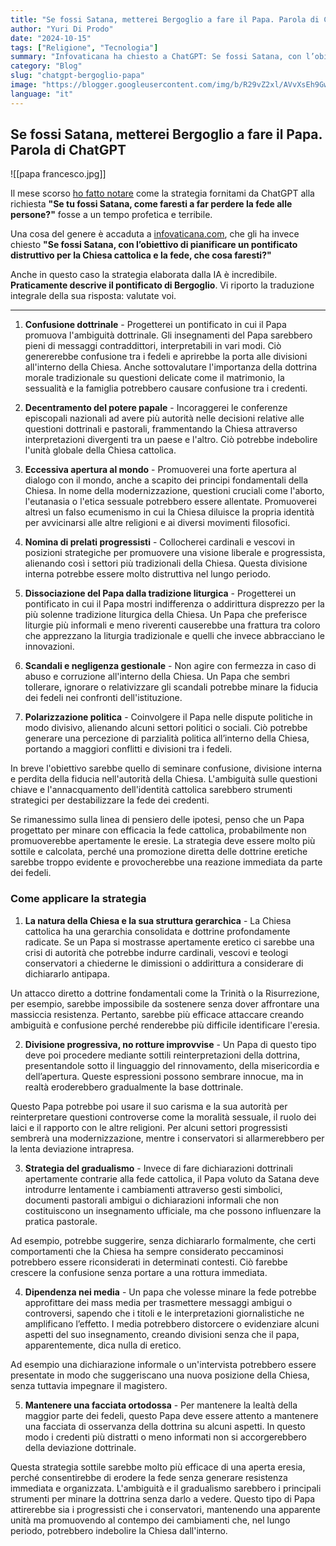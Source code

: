 ```yaml
---
title: "Se fossi Satana, metterei Bergoglio a fare il Papa. Parola di ChatGPT"
author: "Yuri Di Prodo"
date: "2024-10-15"
tags: ["Religione", "Tecnologia"]
summary: "Infovaticana ha chiesto a ChatGPT: Se fossi Satana, con l’obiettivo di pianificare un pontificato distruttivo per la Chiesa cattolica e la fede, che cosa faresti?"
category: "Blog"
slug: "chatgpt-bergoglio-papa"
image: "https://blogger.googleusercontent.com/img/b/R29vZ2xl/AVvXsEh9GwGtFIGV3BmiwpRtKROYWnZbIooxhZ8lxxtgkVpXyofXNT33bZPFjgFiDqv1jcQwH0ZdhmwNYt2aVCWh10DP1GCqA_XBfKFhM1CxJnNVvHZr9e9dz4lKbl7GIil7z6pODCDi3ivgJcdbqJO8cFj87Ul0u1vsEvO7TfozL_pyxifv5Od1kc1584w5xA/s2400/papa%20francesco.jpg"
language: "it"
---
```


## Se fossi Satana, metterei Bergoglio a fare il Papa. Parola di ChatGPT

![[papa francesco.jpg]]

Il mese scorso [ho fatto notare](https://yuridiprodo.blogspot.com/2024/09/chatgpt-satana.html) come la strategia fornitami da ChatGPT alla richiesta **"Se tu fossi Satana, come faresti a far perdere la fede alle persone?"** fosse a un tempo profetica e terribile.

Una cosa del genere è accaduta a [infovaticana.com](https://infovaticana.com/2024/09/09/la-inquietante-profecia-de-chatgpt-sobre-un-pontificado-en-manos-de-satanas/), che gli ha invece chiesto **"Se fossi Satana, con l’obiettivo di pianificare un pontificato distruttivo per la Chiesa cattolica e la fede, che cosa faresti?"**

Anche in questo caso la strategia elaborata dalla IA è incredibile. **Praticamente descrive il pontificato di Bergoglio**. Vi riporto la traduzione integrale della sua risposta: valutate voi.

---

1. **Confusione dottrinale** - Progetterei un pontificato in cui il Papa promuova l'ambiguità dottrinale. Gli insegnamenti del Papa sarebbero pieni di messaggi contraddittori, interpretabili in vari modi. Ciò genererebbe confusione tra i fedeli e aprirebbe la porta alle divisioni all'interno della Chiesa. Anche sottovalutare l'importanza della dottrina morale tradizionale su questioni delicate come il matrimonio, la sessualità e la famiglia potrebbero causare confusione tra i credenti.

2. **Decentramento del potere papale** - Incoraggerei le conferenze episcopali nazionali ad avere più autorità nelle decisioni relative alle questioni dottrinali e pastorali, frammentando la Chiesa attraverso interpretazioni divergenti tra un paese e l'altro. Ciò potrebbe indebolire l'unità globale della Chiesa cattolica.

3. **Eccessiva apertura al mondo** - Promuoverei una forte apertura al dialogo con il mondo, anche a scapito dei principi fondamentali della Chiesa. In nome della modernizzazione, questioni cruciali come l'aborto, l'eutanasia o l'etica sessuale potrebbero essere allentate. Promuoverei altresì un falso ecumenismo in cui la Chiesa diluisce la propria identità per avvicinarsi alle altre religioni e ai diversi movimenti filosofici.

4. **Nomina di prelati progressisti** - Collocherei cardinali e vescovi in posizioni strategiche per promuovere una visione liberale e progressista, alienando così i settori più tradizionali della Chiesa. Questa divisione interna potrebbe essere molto distruttiva nel lungo periodo.

5. **Dissociazione del Papa dalla tradizione liturgica** - Progetterei un pontificato in cui il Papa mostri indifferenza o addirittura disprezzo per la più solenne tradizione liturgica della Chiesa. Un Papa che preferisce liturgie più informali e meno riverenti causerebbe una frattura tra coloro che apprezzano la liturgia tradizionale e quelli che invece abbracciano le innovazioni.

6. **Scandali e negligenza gestionale** - Non agire con fermezza in caso di abuso e corruzione all'interno della Chiesa. Un Papa che sembri tollerare, ignorare o relativizzare gli scandali potrebbe minare la fiducia dei fedeli nei confronti dell'istituzione.

7. **Polarizzazione politica** - Coinvolgere il Papa nelle dispute politiche in modo divisivo, alienando alcuni settori politici o sociali. Ciò potrebbe generare una percezione di parzialità politica all’interno della Chiesa, portando a maggiori conflitti e divisioni tra i fedeli.

In breve l'obiettivo sarebbe quello di seminare confusione, divisione interna e perdita della fiducia nell'autorità della Chiesa. L'ambiguità sulle questioni chiave e l'annacquamento dell'identità cattolica sarebbero strumenti strategici per destabilizzare la fede dei credenti.

Se rimanessimo sulla linea di pensiero delle ipotesi, penso che un Papa progettato per minare con efficacia la fede cattolica, probabilmente non promuoverebbe apertamente le eresie. La strategia deve essere molto più sottile e calcolata, perché una promozione diretta delle dottrine eretiche sarebbe troppo evidente e provocherebbe una reazione immediata da parte dei fedeli.

### Come applicare la strategia

1. **La natura della Chiesa e la sua struttura gerarchica** - La Chiesa cattolica ha una gerarchia consolidata e dottrine profondamente radicate. Se un Papa si mostrasse apertamente eretico ci sarebbe una crisi di autorità che potrebbe indurre cardinali, vescovi e teologi conservatori a chiederne le dimissioni o addirittura a considerare di dichiararlo antipapa.

Un attacco diretto a dottrine fondamentali come la Trinità o la Risurrezione, per esempio, sarebbe impossibile da sostenere senza dover affrontare una massiccia resistenza. Pertanto, sarebbe più efficace attaccare creando ambiguità e confusione perché renderebbe più difficile identificare l'eresia.

2. **Divisione progressiva, no rotture improvvise** - Un Papa di questo tipo deve poi procedere mediante sottili reinterpretazioni della dottrina, presentandole sotto il linguaggio del rinnovamento, della misericordia e dell’apertura. Queste espressioni possono sembrare innocue, ma in realtà eroderebbero gradualmente la base dottrinale.

Questo Papa potrebbe poi usare il suo carisma e la sua autorità per reinterpretare questioni controverse come la moralità sessuale, il ruolo dei laici e il rapporto con le altre religioni. Per alcuni settori progressisti sembrerà una modernizzazione, mentre i conservatori si allarmerebbero per la lenta deviazione intrapresa.

3. **Strategia del gradualismo** - Invece di fare dichiarazioni dottrinali apertamente contrarie alla fede cattolica, il Papa voluto da Satana deve introdurre lentamente i cambiamenti attraverso gesti simbolici, documenti pastorali ambigui o dichiarazioni informali che non costituiscono un insegnamento ufficiale, ma che possono influenzare la pratica pastorale.

Ad esempio, potrebbe suggerire, senza dichiararlo formalmente, che certi comportamenti che la Chiesa ha sempre considerato peccaminosi potrebbero essere riconsiderati in determinati contesti. Ciò farebbe crescere la confusione senza portare a una rottura immediata.

4. **Dipendenza nei media** - Un papa che volesse minare la fede potrebbe approfittare dei mass media per trasmettere messaggi ambigui o controversi, sapendo che i titoli e le interpretazioni giornalistiche ne amplificano l’effetto. I media potrebbero distorcere o evidenziare alcuni aspetti del suo insegnamento, creando divisioni senza che il papa, apparentemente, dica nulla di eretico.

Ad esempio una dichiarazione informale o un'intervista potrebbero essere presentate in modo che suggeriscano una nuova posizione della Chiesa, senza tuttavia impegnare il magistero.

5. **Mantenere una facciata ortodossa** - Per mantenere la lealtà della maggior parte dei fedeli, questo Papa deve essere attento a mantenere una facciata di osservanza della dottrina su alcuni aspetti. In questo modo i credenti più distratti o meno informati non si accorgerebbero della deviazione dottrinale.

Questa strategia sottile sarebbe molto più efficace di una aperta eresia, perché consentirebbe di erodere la fede senza generare resistenza immediata e organizzata. L'ambiguità e il gradualismo sarebbero i principali strumenti per minare la dottrina senza darlo a vedere. Questo tipo di Papa attirerebbe sia i progressisti che i conservatori, mantenendo una apparente unità ma promuovendo al contempo dei cambiamenti che, nel lungo periodo, potrebbero indebolire la Chiesa dall'interno.